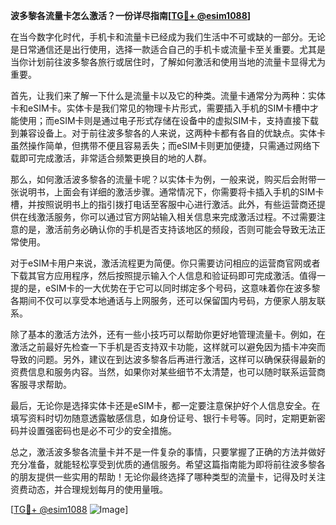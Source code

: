 **波多黎各流量卡怎么激活？一份详尽指南[[TG💪+ @esim1088](https://t.me/s/esim1088)]**

在当今数字化时代，手机卡和流量卡已经成为我们生活中不可或缺的一部分。无论是日常通信还是出行使用，选择一款适合自己的手机卡或流量卡至关重要。尤其是当你计划前往波多黎各旅行或居住时，了解如何激活和使用当地的流量卡显得尤为重要。

首先，让我们来了解一下什么是流量卡以及它的种类。流量卡通常分为两种：实体卡和eSIM卡。实体卡是我们常见的物理卡片形式，需要插入手机的SIM卡槽中才能使用；而eSIM卡则是通过电子形式存储在设备中的虚拟SIM卡，支持直接下载到兼容设备上。对于前往波多黎各的人来说，这两种卡都有各自的优缺点。实体卡虽然操作简单，但携带不便且容易丢失；而eSIM卡则更加便捷，只需通过网络下载即可完成激活，非常适合频繁更换目的地的人群。

那么，如何激活波多黎各的流量卡呢？以实体卡为例，一般来说，购买后会附带一张说明书，上面会有详细的激活步骤。通常情况下，你需要将卡插入手机的SIM卡槽，并按照说明书上的指引拨打电话至客服中心进行激活。此外，有些运营商还提供在线激活服务，你可以通过官方网站输入相关信息来完成激活过程。不过需要注意的是，激活前务必确认你的手机是否支持该地区的频段，否则可能会导致无法正常使用。

对于eSIM卡用户来说，激活流程更为简便。你只需要访问相应的运营商官网或者下载其官方应用程序，然后按照提示输入个人信息和验证码即可完成激活。值得一提的是，eSIM卡的一大优势在于它可以同时绑定多个号码，这意味着你在波多黎各期间不仅可以享受本地通话与上网服务，还可以保留国内号码，方便家人朋友联系。

除了基本的激活方法外，还有一些小技巧可以帮助你更好地管理流量卡。例如，在激活之前最好先检查一下手机是否支持双卡功能，这样就可以避免因为插卡冲突而导致的问题。另外，建议在到达波多黎各后再进行激活，这样可以确保获得最新的资费信息和服务内容。当然，如果你对某些细节不太清楚，也可以随时联系运营商客服寻求帮助。

最后，无论你是选择实体卡还是eSIM卡，都一定要注意保护好个人信息安全。在填写资料时切勿随意透露敏感信息，如身份证号、银行卡号等。同时，定期更新密码并设置强密码也是必不可少的安全措施。

总之，激活波多黎各流量卡并不是一件复杂的事情，只要掌握了正确的方法并做好充分准备，就能轻松享受到优质的通信服务。希望这篇指南能为即将前往波多黎各的朋友提供一些实用的帮助！无论你最终选择了哪种类型的流量卡，记得及时关注资费动态，并合理规划每月的使用量哦。

[[TG💪+ @esim1088](https://t.me/s/esim1088) ![Image](https://i.postimg.cc/4NQfJmqS/Snipaste-2025-05-13-00-14-12.png)]